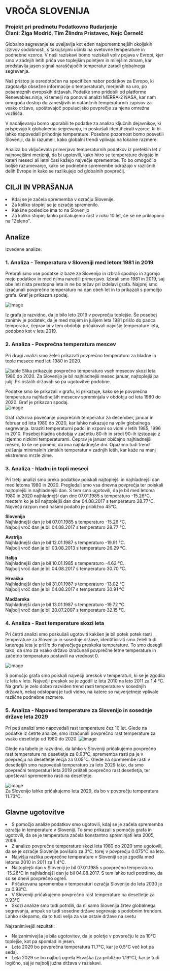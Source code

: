 # VROČA SLOVENIJA
### Projekt pri predmetu Podatkovno Rudarjenje<br>Člani: Žiga Modrić, Tim Žlindra Pristavec, Nejc Černelč

Globalno segrevanje se uveljavlja kot eden najpomembnejših okoljskih izzivov sodobnosti, s takojšnjimi učinki na svetovne temperature in podnebne vzorce. V naši raziskavi bomo raziskali vpliv pojava v Evropi, kjer smo v zadnjih letih priča vse toplejšim poletjem in milejšim zimam, kar predstavlja jasen signal naraščajočih temperatur zaradi globalnega segrevanja.

Naš pristop je osredotočen na specifičen nabor podatkov za Evropo, ki zagotavlja obsežne informacije o temperaturah, merjenih na uro, po posameznih evropskih državah. Podatke smo pridobili od platforme Renewables.ninja, ki temelji na ponovni analizi MERRA-2 NASA, kar nam omogoča dostop do zanesljivih in natančnih temperaturnih zapisov za vsako državo, upoštevajoč populacijsko povprečje za njena omrežna vozlišča.

V nadaljevanju bomo uporabili te podatke za analizo ključnih dejavnikov, ki prispevajo k globalnemu segrevanju, in poskušali identificirati vzorce, ki bi lahko napovedali prihodnje temperature. Posebno pozornost bomo posvetili Sloveniji, da bi razumeli, kako globalni trendi vplivajo na lokalne razmere.

Analiza bo vključevala primerjavo temperaturnih podatkov iz preteklih let z najnovejšimi merjenji, da bi ugotovili, kako hitro se temperature dvigajo in kateri meseci ali letni časi kažejo največje spremembe. To bo omogočilo boljše razumevanje, kako se podnebne spremembe odražajo v različnih delih Evrope in kako se razlikujejo od globalnih povprečij.

## CILJI IN VPRAŠANJA<br>
   <li>Kdaj se je začela sprememba v ozračju Slovenije.</li>
   <li>Za koliko stopinj se je ozračje spremenilo.</li>
   <li>Kakšne posledice ima to na Slovenijo</li>
   <li>Za koliko stopinj lahko pričakujemo rast v roku 10 let, če se ne priklopimo na "Zeleno".</li>

## Analize
Izvedene analize:
### 1. Analiza - Temperatura v Sloveniji med letom 1981 in 2019
   
   Prebrali smo vse podatke iz baze za Slovenijo in izbrali spodnjo in zgornjo mejo podatkov in med njima naredili primerjavo. Izbrali smo 1981 in 2019, saj obe leti nista prestopna leta in ne bo težav pri izdelavi grafa.
   Najprej smo izračunali povprečno temperaturo na dan obeh let in to prikazali s pomočjo grafa. Graf je prikazan spodaj.
   
   ![image](https://github.com/hackecTim/PR24-ZM-TPZ-NC/assets/68116017/4e1e679e-ede6-4863-9094-4333b9b585df)

   Iz grafa je razvidno, da je bilo leto 2019 v povprečju toplejše. Še posebej zanimiv je podatek, da je med majem in julijem leta 1981 prišlo do padca temperatur, čeprav bi v tem obdobju pričakovali najvišje temperature leta, podobno kot v letu 2019.
   

### 2. Analiza - Povprečna temperatura mescev
   
   Pri drugi analizi smo želeli prikazati povprečno temperaturo za hladne in tople mesece med leti 1980 in 2020. 
   
   ![table](https://github.com/hackecTim/PR24-ZM-TPZ-NC/assets/68116017/6a3f11c5-2600-4c4a-a068-77a7a0ec2acb)
   Slika prikazuje povprečno temperaturo vseh mesecov skozi leta 1980 do 2020. Za Slovenijo je bil najhladnejši mesec januar, najtoplejši pa julij. Pri ostalih državah so pa ugotovitve podobne.

   
   Podatke smo še prikazali v grafu, ki prikazuje, kako se je povprečna temperatura najhladnejših mesecev spreminjala v obdobju od leta 1980 do 
   2020. Graf je prikazan spodaj.   
   ![image](https://github.com/hackecTim/PR24-ZM-TPZ-NC/assets/150348985/33842c6a-c645-43d3-be18-224a6c94b7ec)
   
   Graf razkriva povečanje povprečnih temperatur za december, januar in februar od leta 1980 do 2020, kar lahko nakazuje na vpliv globalnega segrevanja. Izraziti temperaturni padci in vzponi so vidni v letih 1985, 1996 in 2010. Posebej hladna obdobja v začetku 80-ih in sredi 90-ih izstopajo z izjemno nizkimi temperaturami. Čeprav je januar običajno najhladnejši mesec, to še ne pomeni, da ima najhladnejše dni. Opazimo tudi trend zvišanja minimalnih zimskih temperatur v zadnjih letih, kar kaže na manj ekstremno mrzle zime.
   
### 3. Analiza - hladni in topli meseci

   Pri tretji analizi smo preko podatkov poiskali najtoplejši in najhladnejši dan med letoma 1980 in 2020. Pregledali smo vsa dnevna povprečja ter poiskali najtoplejši in najhladnejši dan.
   S tem smo ugotovili, da je bil med letoma 1980 in 2020 najhladnejši dan dne 07.01.1985 s temperaturo -15.26°C, medtem ko je bil najtoplejši dan dne 04.08.2017 s temperaturo 
   28.77°C. Največji razpon med našimi podatki je približno 45°C.<br>

   <b>Slovenija</b><br>
   Najhladnejši dan je bil 07.01.1985 s temperaturo -15.26 °C.<br>
   Najbolj vroč dan je bil 04.08.2017 s temperaturo 28.77 °C.<br>
   
   <b>Avstrija</b><br>
   Najhladnejši dan je bil 12.01.1987 s temperaturo -19.91 °C.<br>
   Najbolj vroč dan je bil 03.08.2013 s temperaturo 26.29 °C.<br>
   
   <b>Italija</b><br>
   Najhladnejši dan je bil 10.01.1985 s temperaturo -4.62 °C.<br>
   Najbolj vroč dan je bil 04.08.2017 s temperaturo 30.70 °C.<br>

   <b>Hrvaška</b><br>
   Najhladnejši dan je bil 31.01.1987 s temperaturo -13.02 °C<br>
   Najbolj vroč dan je bil 04.08.2017 s temperaturo 30.91 °C<br>
   
   <b>Madžarska</b><br>
   Najhladnejši dan je bil 13.01.1987 s temperaturo -19.72 °C.<br>
   Najbolj vroč dan je bil 20.07.2007 s temperaturo 32.15 °C.<br>
   
### 4. Analiza - Rast temperature skozi leta
   
   Pri četrti analizi smo poskušali ugotoviti kakšen je bil potek potek rasti temperature za Slovenijo in sosednje države, identificirati smo želeli tudi katerega leta je prišlo do največjega preskoka temperature. 
   To smo dosegli tako, da smo za vsako državo izračunali povprečne letne temperature in začetno temperaturo postavili na vrednost 0.
   
   ![image](https://github.com/hackecTim/PR24-ZM-TPZ-NC/assets/68116017/61b7a9a9-5db8-45be-816a-695fc586e2d5)

   S pomočjo grafa smo poiskali največji preskok v temperaturi, ki se je zgodila iz leta v leto. Največji preskok se je zgodil iz leta 2010 na leto 
   2011 za 1,4 °C. Na grafu je zelo dobro razviden trend rasti temperature v sosednjih državah, nekaj odstopanj je tudi vidno, na katere so najverjetneje vplivale različne podnebne razmere.

   
### 5. Analiza - Napoved temperature za Slovenijo in sosednje države leta 2029<br>

   Pri peti analizi smo napovedali rast temperature čez 10 let. Glede na podatke iz četrte analize, smo izračunali povprečno rast temperature za vsako desetletje od 1980 do 2020. 
   ![image](https://github.com/hackecTim/PR24-ZM-TPZ-NC/assets/68116017/94ae6c8f-919e-49f4-9f44-2461c2269abd)<br>
   
   Glede na tabelo je razvidno, da lahko v Sloveniji pričakujemo povprečno rast temperature na desetletje za 0.93°C, sprememba rasti pa je v povprečju na desetletje večja za 0.05°C. 
   Glede na spremembe rasti v desetletjih smo napovedali temperaturo za leto 2029 tako, da smo povprečni temperaturi leta 2019 prišteli povprečno rast desetletja, ter upoštevali spremembo rasti na desetletje.
   
   ![image](https://github.com/hackecTim/PR24-ZM-TPZ-NC/assets/68116017/264cc53b-c548-4d5b-8224-1d380c4b9d50)<br>
   Za Slovenijo lahko pričakujemo leta 2029, da bo v povprečju temperatura 11.73°C.


## Glavne ugotovitve
   <li>S pomočjo analize podatkov smo ugotovili, kdaj se je začela sprememba ozračja in temperature v Sloveniji. To smo prikazali s pomočjo grafa in ugotovili, da se je temperatura začela konstantno spreminjati leta 2005, 2006.</li>
   
   <li>Z analizo povprečne temperature skozi leta 1980 do 2020 smo ugotovili, da se je ozračje Slovenije povišalo za 3°C, torej v povprečju 0.075°C na leto.</li>
   
   <li>Najvišja razlika povprečne temperature v Sloveniji se je zgodila med letoma 2010 in 2011 za 1.4°C.</li>
   
   <li>Najtoplejši dan v Sloveniji je bil 07.01.1985 s povprečno temperaturo -15.26°C in najhladnejši dan je bil 04.08.2017.
   S tem lahko tudi potrdimo, da so se dnevi povprečno ogreli.</li>
   
   <li>Pričakovana sprememba v temperaturi ozračja Slovenije do leta 2030 je za 0.93°C.</li>
   
   <li>V Sloveniji pričakujemo povprečno rast temperature na desetletje za 0.93°C</li>
   
   <li>Skozi analize smo tudi potrdili, da ni samo Slovenija žrtev globalnega segrevanja, ampak se tudi sosedne države segrevajo s podobnim trendom. Lahko sklepamo, da to tudi velja za vse ostale države na svetu</li>
      
   Najzanimivejši rezultati:<br>
      <li>Najzanimivejša je bila ugotovitev, da je poletje v povprečju le za 10°C toplejše, kot pa spomlad in jesen.</li>
      <li>Leta 2029 bo povprečna temperatura 11.7°C, kar je 0.5°C več kot pa sedaj.</li>
      <li>Leta 2029 se bo najbolj ogrela Hrvaška (za približno 1.19°C), kar je tudi logično, saj je najbolj južna država v raziskavi.</li>


